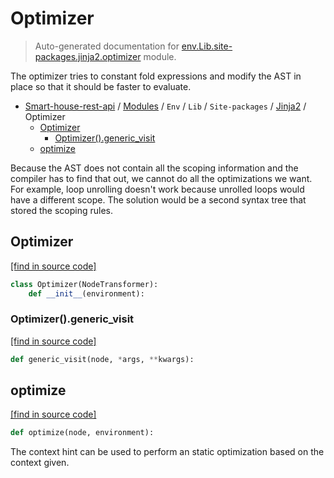 # Optimizer

> Auto-generated documentation for [env.Lib.site-packages.jinja2.optimizer](..\..\..\..\..\env\Lib\site-packages\jinja2\optimizer.py) module.

The optimizer tries to constant fold expressions and modify the AST
in place so that it should be faster to evaluate.

- [Smart-house-rest-api](..\..\..\..\README.md#description) / [Modules](..\..\..\..\MODULES.md#smart-house-rest-api-modules) / `Env` / `Lib` / `Site-packages` / [Jinja2](index.md#jinja2) / Optimizer
    - [Optimizer](#optimizer)
        - [Optimizer().generic_visit](#optimizergeneric_visit)
    - [optimize](#optimize)

Because the AST does not contain all the scoping information and the
compiler has to find that out, we cannot do all the optimizations we
want. For example, loop unrolling doesn't work because unrolled loops
would have a different scope. The solution would be a second syntax tree
that stored the scoping rules.

## Optimizer

[[find in source code]](..\..\..\..\..\env\Lib\site-packages\jinja2\optimizer.py#L22)

```python
class Optimizer(NodeTransformer):
    def __init__(environment):
```

### Optimizer().generic_visit

[[find in source code]](..\..\..\..\..\env\Lib\site-packages\jinja2\optimizer.py#L26)

```python
def generic_visit(node, *args, **kwargs):
```

## optimize

[[find in source code]](..\..\..\..\..\env\Lib\site-packages\jinja2\optimizer.py#L15)

```python
def optimize(node, environment):
```

The context hint can be used to perform an static optimization
based on the context given.
